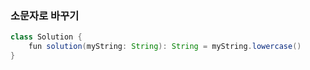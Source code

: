 ### 소문자로 바꾸기
```java
class Solution {
    fun solution(myString: String): String = myString.lowercase()
}
```